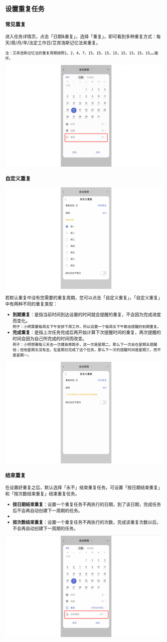## 设置重复任务

### 常见重复

进入任务详情页，点击「日期&重复」，选择「重复」，即可看到多种重复方式：每天/周/月/年/法定工作日/艾宾浩斯记忆法来重复。 

`注：艾宾浩斯记忆法的重复周期按照1，2，4，7，15，15，15，15，15，15，15，15……循环。`

![](../../images/ios/100.png)

### 自定义重复

![](../../images/ios/5.png)

若默认重复中没有您需要的重复周期，您可以点击「自定义重复」，「自定义重复」中有两种不同的重复类型：

* **到期重复**：是指当前时间到达设置的时间就会提醒的重复，不会因为完成进度而变化。
 <br>`例子：小明需要每周五下午安排下周工作，所以设置一个每周五下午都会提醒的到期重复。`
* **完成重复**：是指上次任务完成后再开始计算下次提醒时间的重复，再次提醒的时间会因为自己所完成的时间而改变。
 <br>`例子：小明想要每三天去一次健身房跑步，这一次是星期二，那么下一次会在星期五提醒他；但他星期五没有去，在星期日完成了这个任务，那么下一次的提醒时间是星期三，而不是星期一。`
 
 ![](../../images/ios/6.png)


### 结束重复

在设置好重复之后，默认选择「永不」结束重复任务。可设置「按日期结束重复」和「按次数结束重复」结束重复任务。

* **按日期结束重复**：设置一个重复任务不再执行的日期，到了该日期，完成任务后不会再自动创建下一周期的任务。
* 
* **按次数结束重复**：设置一个重复任务不再执行的次数，完成该重复次数以后，不会再自动创建下一周期的任务。

![](../../images/ios/7.png)

